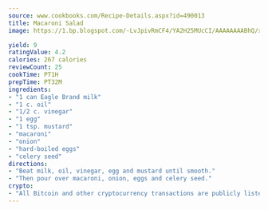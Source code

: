 ```yaml
---
source: www.cookbooks.com/Recipe-Details.aspx?id=490013
title: Macaroni Salad
image: https://1.bp.blogspot.com/-LvJpivRmCF4/YA2H25MUcCI/AAAAAAAABhQ/xgndXuMf7Zopp5S4RExCblnSp5YGujfSQCLcBGAsYHQ/s320/8.png

yield: 9
ratingValue: 4.2
calories: 267 calories
reviewCount: 25
cookTime: PT1H
prepTime: PT32M
ingredients:
- "1 can Eagle Brand milk"
- "1 c. oil"
- "1/2 c. vinegar"
- "1 egg"
- "1 tsp. mustard"
- "macaroni"
- "onion"
- "hard-boiled eggs"
- "celery seed"
directions:
- "Beat milk, oil, vinegar, egg and mustard until smooth."
- "Then pour over macaroni, onion, eggs and celery seed."
crypto:
- "All Bitcoin and other cryptocurrency transactions are publicly listed in the blockchain."
---
```

